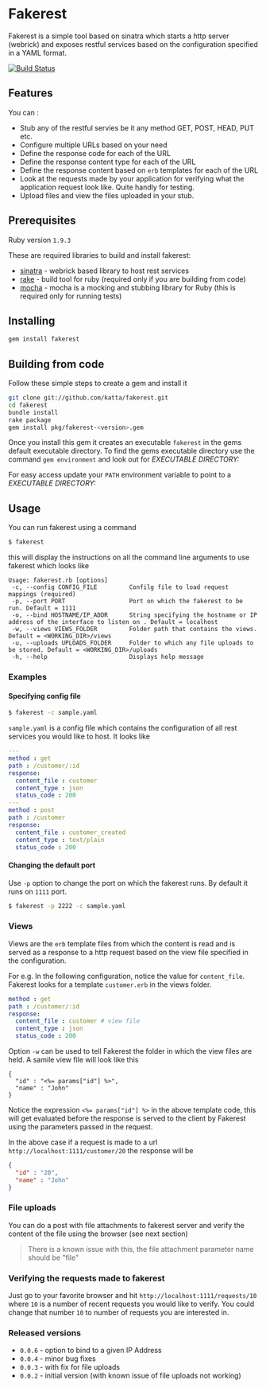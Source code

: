 # Fakerest

Fakerest is a simple tool based on sinatra which starts a http server (webrick) and exposes restful services based on the configuration specified in a YAML format.

[![Build Status](https://travis-ci.org/katta/fakerest.png)](https://travis-ci.org/katta/fakerest)


## Features

You can :

* Stub any of the restful servies be it any method GET, POST, HEAD, PUT etc.
* Configure multiple URLs based on your need
* Define the response code for each of the URL
* Define the response content type for each of the URL
* Define the response content based on `erb` templates for each of the URL
* Look at the requests made by your application for verifying what the application request look like. Quite handly for testing.
* Upload files and view the files uploaded in your stub.

## Prerequisites

Ruby version `1.9.3`

These are required libraries to build and install fakerest:

* [sinatra](https://github.com/sinatra/sinatra) - webrick based library to host rest services
* [rake](https://github.com/jimweirich/rake) - build tool for ruby (required only if you are building from code)
* [mocha](https://github.com/freerange/mocha) - mocha is a mocking and stubbing library for Ruby (this is required only for running tests)

## Installing

```bash
gem install fakerest
```

## Building from code

Follow these simple steps to create a gem and install it

```bash
git clone git://github.com/katta/fakerest.git
cd fakerest
bundle install
rake package
gem install pkg/fakerest-<version>.gem
```
    
Once you install this gem it creates an executable `fakerest` in the gems default executable directory. To find the gems executable directory use the command `gem environment` and look out for _EXECUTABLE DIRECTORY:_

For easy access update your `PATH` environment variable to point to a _EXECUTABLE DIRECTORY:_

## Usage

You can run fakerest using a command

```bash
$ fakerest
```

this will display the instructions on all the command line arguments to use fakerest which looks like 

    Usage: fakerest.rb [options]
     -c, --config CONFIG_FILE         Confilg file to load request mappings (required)
     -p, --port PORT                  Port on which the fakerest to be run. Default = 1111
     -o, --bind HOSTNAME/IP_ADDR      String specifying the hostname or IP address of the interface to listen on . Default = localhost
     -w, --views VIEWS_FOLDER         Folder path that contains the views. Default = <WORKING_DIR>/views
     -u, --uploads UPLOADS_FOLDER     Folder to which any file uploads to be stored. Default = <WORKING_DIR>/uploads
     -h, --help                       Displays help message
    
### Examples

#### Specifying config file

```bash
$ fakerest -c sample.yaml
```
    
`sample.yaml` is a config file which contains the configuration of all rest services you would like to host. It looks like 

```yml
---
method : get
path : /customer/:id
response:
  content_file : customer
  content_type : json
  status_code : 200
---
method : post
path : /customer
response:
  content_file : customer_created
  content_type : text/plain
  status_code : 200
```

#### Changing the default port

Use `-p` option to change the port on which the fakerest runs. By default it runs on `1111` port.

```bash
$ fakerest -p 2222 -c sample.yaml
```

### Views

Views are the `erb` template files from which the content is read and is served as a response to a http request based on the view file specified in the configuration.

For e.g. In the following configuration, notice the value for `content_file`. Fakerest looks for a template `customer.erb` in the views folder.
```yml
method : get
path : /customer/:id
response:
  content_file : customer # view file
  content_type : json 
  status_code : 200
```
Option `-w` can be used to tell Fakerest the folder in which the view files are held. A samile view file will look like this

```erb
{
  "id" : "<%= params["id"] %>",
  "name" : "John"
}
```

Notice the expression `<%= params["id"] %>` in the above template code, this will get evaluated before the response is served to the client by Fakerest using the parameters passed in the request.

In the above case if a request is made to a url `http://localhost:1111/customer/20` the response will be 

```json
{
  "id" : "20",
  "name" : "John"
}
```

### File uploads

You can do a post with file attachments to fakerest server and verify the content of the file using the browser (see next section)

> There is a known issue with this, the file attachment parameter name should be "file"

### Verifying the requests made to fakerest

Just go to your favorite browser and hit `http://localhost:1111/requests/10` where `10` is a number of recent requests you would like to verify. You could change that number `10` to number of requests you are interested in.

### Released versions

* `0.0.6` - option to bind to a given IP Address
* `0.0.4` - minor bug fixes
* `0.0.3` - with fix for file uploads
* `0.0.2` - initial version (with known issue of file uploads not working)
